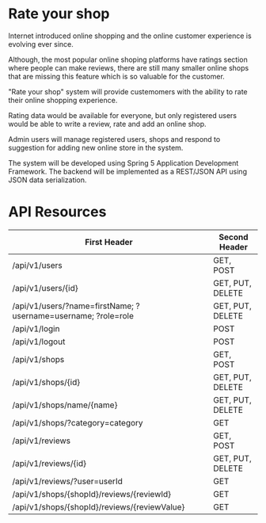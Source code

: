 # Rate your shop
<p> Internet introduced online shopping and the online customer experience is evolving ever since. <p>
<p> Although, the most popular online shoping platforms have ratings section where people can make reviews, 
there are still many smaller online shops that are missing this feature which is so valuable for the customer. <p>
<p> "Rate your shop" system will provide custemomers with the ability to rate their online shopping experience. <p>
<p> Rating data would be available for everyone, but only registered users would be able to write a review, rate and add an online shop. <p>
<p> Admin users will manage registered users, shops and respond to suggestion for adding new online store in the system. <p>
<p> The system will be developed using Spring 5 Application Development Framework.
The backend will be implemented as a REST/JSON API using JSON data serialization. <p>

# API Resources
First Header | Second Header
------------ | -------------
/api/v1/users | GET, POST
/api/v1/users/{id} | GET, PUT, DELETE
/api/v1/users/?name=firstName; ?username=username; ?role=role | GET, PUT, DELETE
/api/v1/login | POST
/api/v1/logout | POST
/api/v1/shops | GET, POST
/api/v1/shops/{id} | GET, PUT, DELETE
/api/v1/shops/name/{name} | GET, PUT, DELETE
/api/v1/shops/?category=category | GET
/api/v1/reviews | GET, POST
/api/v1/reviews/{id} | GET, PUT, DELETE
/api/v1/reviews/?user=userId | GET
/api/v1/shops/{shopId}/reviews/{reviewId} | GET
/api/v1/shops/{shopId}/reviews/{reviewValue} | GET
